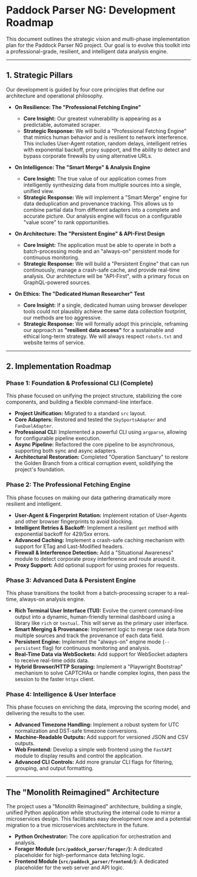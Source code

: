 # Paddock Parser NG: Development Roadmap

This document outlines the strategic vision and multi-phase implementation plan for the Paddock Parser NG project. Our goal is to evolve this toolkit into a professional-grade, resilient, and intelligent data analysis engine.

---

## 1. Strategic Pillars

Our development is guided by four core principles that define our architecture and operational philosophy.

*   **On Resilience: The "Professional Fetching Engine"**
    *   **Core Insight:** Our greatest vulnerability is appearing as a predictable, automated scraper.
    *   **Strategic Response:** We will build a "Professional Fetching Engine" that mimics human behavior and is resilient to network interference. This includes User-Agent rotation, random delays, intelligent retries with exponential backoff, proxy support, and the ability to detect and bypass corporate firewalls by using alternative URLs.

*   **On Intelligence: The "Smart Merge" & Analysis Engine**
    *   **Core Insight:** The true value of our application comes from intelligently synthesizing data from multiple sources into a single, unified view.
    *   **Strategic Response:** We will implement a "Smart Merge" engine for data deduplication and provenance tracking. This allows us to combine partial data from different adapters into a complete and accurate picture. Our analysis engine will focus on a configurable "value score" to rank opportunities.

*   **On Architecture: The "Persistent Engine" & API-First Design**
    *   **Core Insight:** The application must be able to operate in both a batch-processing mode and an "always-on" persistent mode for continuous monitoring.
    *   **Strategic Response:** We will build a "Persistent Engine" that can run continuously, manage a crash-safe cache, and provide real-time analysis. Our architecture will be "API-First", with a primary focus on GraphQL-powered sources.

*   **On Ethics: The "Dedicated Human Researcher" Test**
    *   **Core Insight:** If a single, dedicated human using browser developer tools could not plausibly achieve the same data collection footprint, our methods are too aggressive.
    *   **Strategic Response:** We will formally adopt this principle, reframing our approach as **"resilient data access"** for a sustainable and ethical long-term strategy. We will always respect `robots.txt` and website terms of service.

---

## 2. Implementation Roadmap

### Phase 1: Foundation & Professional CLI (Complete)
This phase focused on unifying the project structure, stabilizing the core components, and building a flexible command-line interface.

-   **Project Unification:** Migrated to a standard `src` layout.
-   **Core Adapters:** Restored and tested the `SkySportsAdapter` and `FanDuelAdapter`.
-   **Professional CLI:** Implemented a powerful CLI using `argparse`, allowing for configurable pipeline execution.
-   **Async Pipeline:** Refactored the core pipeline to be asynchronous, supporting both sync and async adapters.
-   **Architectural Restoration:** Completed "Operation Sanctuary" to restore the Golden Branch from a critical corruption event, solidifying the project's foundation.

### Phase 2: The Professional Fetching Engine
This phase focuses on making our data gathering dramatically more resilient and intelligent.

-   **User-Agent & Fingerprint Rotation:** Implement rotation of User-Agents and other browser fingerprints to avoid blocking.
-   **Intelligent Retries & Backoff:** Implement a resilient `get` method with exponential backoff for 429/5xx errors.
-   **Advanced Caching:** Implement a crash-safe caching mechanism with support for ETag and Last-Modified headers.
-   **Firewall & Interference Detection:** Add a "Situational Awareness" module to detect corporate proxy interference and route around it.
-   **Proxy Support:** Add optional support for using proxies for requests.

### Phase 3: Advanced Data & Persistent Engine
This phase transitions the toolkit from a batch-processing scraper to a real-time, always-on analysis engine.

-   **Rich Terminal User Interface (TUI):** Evolve the current command-line output into a dynamic, human-friendly terminal dashboard using a library like `rich` or `textual`. This will serve as the primary user interface.
-   **Smart Merging & Provenance:** Implement logic to merge race data from multiple sources and track the provenance of each data field.
-   **Persistent Engine:** Implement the "always-on" engine mode (`--persistent` flag) for continuous monitoring and analysis.
-   **Real-Time Data via WebSockets:** Add support for WebSocket adapters to receive real-time odds data.
-   **Hybrid Browser/HTTP Scraping:** Implement a "Playwright Bootstrap" mechanism to solve CAPTCHAs or handle complex logins, then pass the session to the faster `httpx` client.

### Phase 4: Intelligence & User Interface
This phase focuses on enriching the data, improving the scoring model, and delivering the results to the user.

-   **Advanced Timezone Handling:** Implement a robust system for UTC normalization and DST-safe timezone conversions.
-   **Machine-Readable Outputs:** Add support for versioned JSON and CSV outputs.
-   **Web Frontend:** Develop a simple web frontend using the `FastAPI` module to display results and control the application.
-   **Advanced CLI Controls:** Add more granular CLI flags for filtering, grouping, and output formatting.

---

## The "Monolith Reimagined" Architecture

The project uses a "Monolith Reimagined" architecture, building a single, unified Python application while structuring the internal code to mirror a microservices design. This facilitates easy development now and a potential migration to a true microservices architecture in the future.

-   **Python Orchestrator:** The core application for orchestration and analysis.
-   **Forager Module (`src/paddock_parser/forager/`):** A dedicated placeholder for high-performance data fetching logic.
-   **Frontend Module (`src/paddock_parser/frontend/`):** A dedicated placeholder for the web server and API logic.
